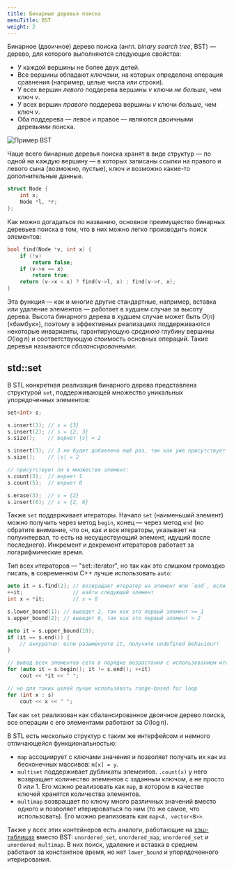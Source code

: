 ```yaml
---
title: Бинарные деревья поиска
menuTitle: BST
weight: 2
---
```


Бинарное (двоичное) дерево поиска (англ. *binary search tree*, BST) — дерево, для которого выполняются следующие свойства:

- У каждой вершины не более двух детей.
- Все вершины обладают *ключами*, на которых определена операция сравнения (например, целые числа или строки).
- У всех вершин *левого* поддерева вершины $v$ ключи *не больше*, чем ключ $v$.
- У всех вершин *правого* поддерева вершины $v$ ключи *больше*, чем ключ $v$.
- Оба поддерева — левое и правое — являются двоичными деревьями поиска.

![Пример BST](/img/bst.svg)

Чаще всего бинарные деревья поиска хранят в виде структур — по одной на каждую вершину — в которых записаны ссылки на правого и левого сына (возможно, пустые), ключ и возможно какие-то дополнительные данные.

```cpp
struct Node {
    int x;
    Node *l, *r;
};
```

Как можно догадаться по названию, основное преимущество бинарных деревьев поиска в том, что в них можно легко производить поиск элементов:

```cpp
bool find(Node *v, int x) {
    if (!v)
        return false;
    if (v->x == x)
        return true;
    return (v->x < x) ? find(v->l, x) : find(v->r, x);
}
```

Эта функция — как и многие другие стандартные, например, вставка или удаление элементов — работает в худшем случае за высоту дерева. Высота бинарного дерева в худшем случае может быть $O(n)$ («бамбук»), поэтому в эффективных реализациях поддерживаются некоторые инварианты, гарантирующую *среднюю* глубину вершины $O(\log n)$ и соответствующую стоимость основных операций. Такие деревья называются *сбалансированными*.

## std::set

В STL конкретная реализация бинарного дерева представлена структурой `set`, поддерживающей множество уникальных упорядоченных элементов:

```cpp
set<int> s;

s.insert(3); // s = {3}
s.insert(2); // s = {2, 3}
s.size();    // вернет |s| = 2

s.insert(3); // 3 не будет добавлено ещё раз, так как уже присутствует в множестве
s.size();    // |s| = 2

// присутствует ли в множестве элемент:
s.count(3);  // вернет 1
s.count(5);  // вернет 0

s.erase(3);  // s = {2}
s.insert(6); // s = {2, 6}
```

Также `set` поддерживает итераторы. Начало `set` (наименьший элемент) можно получить через метод `begin`, конец — через метод `end` (но обратите внимание, что он, как и все итераторы, указывает на полуинтервал, то есть на несуществующий элемент, идущий после последнего). Инкремент и декремент итераторов работает за логарифмические время.

Тип всех итераторов — "set<T>::iterator", но так как это слишком громоздко писать, в современном C++ лучше использовать `auto`:

```cpp
auto it = s.find(2); // возвращает итератор на элемент или `end`, если элемента нет
++it;                // найти следующий элемент
int x = *it;         // x = 6 

s.lower_bound(1); // выведет 2, так как это первый элемент >= 1
s.upper_bound(2); // выведет 6, так как это первый элемент > 2

auto it = s.upper_bound(10);
if (it == s.end()) {
    // аккуратно: если разыменуете it, получите undefined behaviour!
}

// вывод всех элементов сета в порядке возрастания с использованием итераторов
for (auto it = s.begin(); it != s.end(); ++it)
    cout << *it << " ";

// но для таких целей лучше использовать range-based for loop
for (int x : s)
    cout << x << " ";
```

Так как `set` реализован как сбалансированное двоичное дерево поиска, все операции с его элементами работают за $O(\log n)$.

В STL есть несколько структур с таким же интерфейсом и немного отличающейся функциональностью:

- `map` ассоциирует с ключами значения и позволяет получать их как из бесконечных массивов: `m[x] = y`.
- `multiset` поддерживает дубликаты элементов. `.count(x)` у него возвращает количество элементов с заданным ключом, а не просто 0 или 1. Его можно реализовать как `map`, в котором в качестве ключей хранятся количества элементов.
- `multimap` возвращает по ключу много различных значений вместо одного и позволяет итерироваться по ним (то же самое, что использовать). Его можно реализовать как `map<A, vector<B>>`.

Также у всех этих контейнеров есть аналоги, работающие на [хэш-таблицах](../../hash-table) вместо BST: `unordered_set`, `unordered_map`, `unordered_set` и `unordered_multimap`. В них поиск, удаление и вставка в среднем работают за константное время, но нет `lower_bound` и упорядоченного итерирования.
